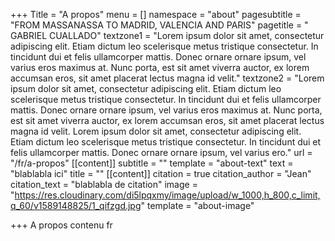 +++
Title = "A propos"
menu = []
namespace = "about"
pagesubtitle = "FROM MASSANASSA TO MADRID, VALENCIA AND PARIS"
pagetitle = " GABRIEL CUALLADO"
textzone1 = "Lorem ipsum dolor sit amet, consectetur adipiscing elit. Etiam dictum leo scelerisque metus tristique consectetur. In tincidunt dui et felis ullamcorper mattis. Donec ornare ornare ipsum, vel varius eros maximus at. Nunc porta, est sit amet viverra auctor, ex lorem accumsan eros, sit amet placerat lectus magna id velit."
textzone2 = "Lorem ipsum dolor sit amet, consectetur adipiscing elit. Etiam dictum leo scelerisque metus tristique consectetur. In tincidunt dui et felis ullamcorper mattis. Donec ornare ornare ipsum, vel varius eros maximus at. Nunc porta, est sit amet viverra auctor, ex lorem accumsan eros, sit amet placerat lectus magna id velit. Lorem ipsum dolor sit amet, consectetur adipiscing elit. Etiam dictum leo scelerisque metus tristique consectetur. In tincidunt dui et felis ullamcorper mattis. Donec ornare ornare ipsum, vel varius ero."
url = "/fr/a-propos"
[[content]]
subtitle = ""
template = "about-text"
text = "blablabla ici"
title = ""
[[content]]
citation = true
citation_author = "Jean"
citation_text = "blablabla de citation"
image = "https://res.cloudinary.com/di5lpqxmy/image/upload/w_1000,h_800,c_limit,q_60/v1589148825/1_qifzgd.jpg"
template = "about-image"

+++
A propos contenu fr